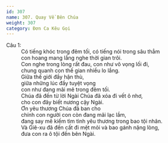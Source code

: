 ```yaml
---
id: 307
name: 307. Quay Về Bên Chúa
weight: 307
category: Đơn Ca Kêu Gọi
---
```

<dl><dt>Câu 1:</dt><dd data-verse="1">Có tiếng khóc trong đêm tối, có tiếng nói trong sâu thẳm <br/>con hoang mang lắng nghe thời gian trôi. <br/>Con nghe trong lòng rất đau, con như vô vọng lối đi, <br/>chung quanh con thế gian nhiều lo lắng. <br/>Giữa thế giới đầy hận thù, <br/>giữa những lúc đầy tuyệt vọng <br/>con như đang mãi mê trong đêm tối. <br/>Chúa đã đến từ lời Ngài Chúa đã xóa đi vết ô nhơ, <br/>cho con đây biết nương cậy Ngài. <br/>Ơn yêu thương Chúa đã ban cho <br/>chính con người con còn đang mãi lạc lầm, <br/>đang say mê kiếm tìm tình yêu thương trong bao tội nhân. <br/>Và Giê-xu đã đến cất đi mệt mỏi và bao gánh nặng lòng, <br/>đưa con ra ô tội đến bên Ngài. </dd></dl>
